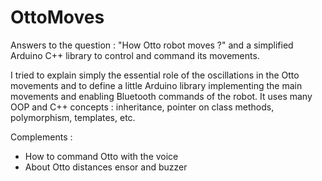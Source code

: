 # OttoMoves
Answers to the question : "How Otto robot moves ?" and a simplified Arduino C++ library to control and command its movements.

I tried to explain simply the essential role of the oscillations in the Otto movements and to define a little Arduino library
implementing the main movements and enabling Bluetooth commands of the robot. It uses many OOP and C++ concepts : inheritance, 
pointer on class methods, polymorphism, templates, etc.

Complements :
- How to command Otto with the voice
- About Otto distances ensor and buzzer
